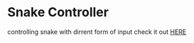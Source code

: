# Snake Controller
controlling snake with dirrent form of input
check it out [HERE](
https://ayushmantripathy.github.io/snake_controller/)
